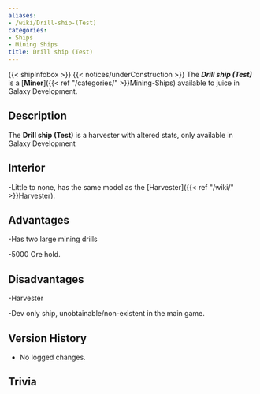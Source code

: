 ```yaml
---
aliases:
- /wiki/Drill-ship-(Test)
categories:
- Ships
- Mining Ships
title: Drill ship (Test)
---
```


{{< shipInfobox >}} {{< notices/underConstruction >}} The **_Drill ship (Test)_** is a [**Miner**]({{< ref "/categories/" >}}Mining-Ships) available to juice in Galaxy Development. 

## Description

The **Drill ship (Test)** is a harvester with altered stats, only available in Galaxy Development

## Interior

-Little to none, has the same model as the [Harvester]({{< ref "/wiki/" >}}Harvester).

## Advantages

-Has two large mining drills

-5000 Ore hold.

## Disadvantages

-Harvester

-Dev only ship, unobtainable/non-existent in the main game.

## Version History 

- No logged changes.

## Trivia